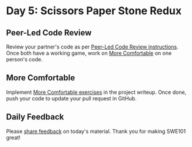 # Day 5: Scissors Paper Stone Redux

## Peer-Led Code Review

Review your partner's code as per [Peer-Led Code Review instructions](../course-logistics/course-methodology.md#code-review). Once both have a working game, work on [More Comfortable](day-5-scissors-paper-stone-redux.md#more-comfortable) on one person's code.

## More Comfortable

Implement [More Comfortable exercises](../projects/project-1-scissors-paper-stone.md#more-comfortable) in the project writeup. Once done, push your code to update your pull request in GitHub.

## Daily Feedback

Please [share feedback](https://forms.gle/8P4TURiYNPDmyAmH9) on today's material. Thank you for making SWE101 great!


